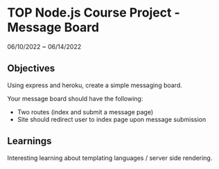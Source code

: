 # TOP Node.js Course Project - Message Board

06/10/2022 ~ 06/14/2022

## Objectives

Using express and heroku, create a simple messaging board.

Your message board should have the following:

- Two routes (index and submit a message page)
- Site should redirect user to index page upon message submission

## Learnings

Interesting learning about templating languages / server side rendering.
